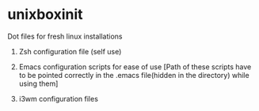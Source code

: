 # unixboxinit
Dot files for fresh linux installations

1. Zsh configuration file (self use)

2. Emacs configuration scripts for ease of use
[Path of these scripts have to be pointed correctly in the .emacs file(hidden in the directory) while using them]

3. i3wm configuration files

